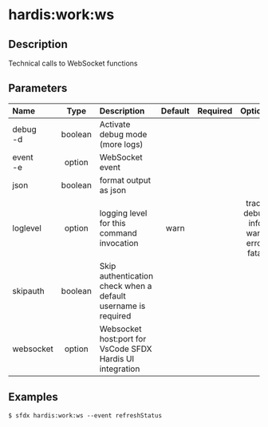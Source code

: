 <!-- This file has been generated with command 'sfdx hardis:doc:plugin:generate'. Please do not update it manually or it may be overwritten -->
# hardis:work:ws

## Description

Technical calls to WebSocket functions

## Parameters

|Name|Type|Description|Default|Required|Options|
|:---|:--:|:----------|:-----:|:------:|:-----:|
|debug<br/>-d|boolean|Activate debug mode (more logs)||||
|event<br/>-e|option|WebSocket event||||
|json|boolean|format output as json||||
|loglevel|option|logging level for this command invocation|warn||trace<br/>debug<br/>info<br/>warn<br/>error<br/>fatal|
|skipauth|boolean|Skip authentication check when a default username is required||||
|websocket|option|Websocket host:port for VsCode SFDX Hardis UI integration||||

## Examples

```shell
$ sfdx hardis:work:ws --event refreshStatus
```


